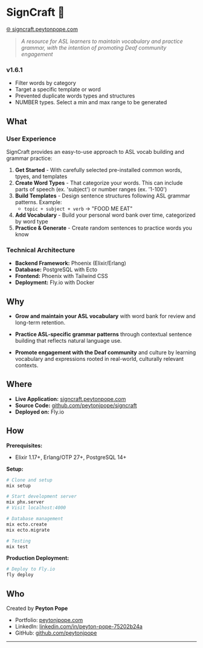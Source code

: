 # SignCraft 🤟
[🌐 signcraft.peytonpope.com](https://signcraft.peytonjpope.com)

> *A resource for ASL learners to maintain vocabulary and practice grammar, with the intention of promoting Deaf community engagement*

### v1.6.1
- Filter words by category
- Target a specific template or word
- Prevented duplicate words types and structures
- NUMBER types. Select a min and max range to be generated


## What

### User Experience

SignCraft provides an easy-to-use approach to ASL vocab building and grammar practice:
1. **Get Started** - With carefully selected pre-installed common words, tpyes, and templates
2. **Create Word Types** - That categorize your words. This can include parts of speech (ex. 'subject') or number ranges (ex. '1-100')
3. **Build Templates** - Design sentence structures following ASL grammar patterns. Example:
   - `topic + subject + verb` → "FOOD ME EAT"
4. **Add Vocabulary** - Build your personal word bank over time, categorized by word type
5. **Practice & Generate** - Create random sentences to practice words you know

### Technical Architecture
- **Backend Framework:** Phoenix (Elixir/Erlang)
- **Database:** PostgreSQL with Ecto
- **Frontend:** Phoenix with Tailwind CSS
- **Deployment:** Fly.io with Docker

## Why

- **Grow and maintain your ASL vocabulary** with word bank for review and long-term retention.

- **Practice ASL-specific grammar patterns** through contextual sentence building that reflects natural language use.

- **Promote engagement with the Deaf community** and culture by learning vocabulary and expressions rooted in real-world, culturally relevant contexts.

## Where

- **Live Application:** [signcraft.peytonpope.com](https://signcraft.peytonjpope.com)
- **Source Code:** [github.com/peytonjpope/signcraft](https://github.com/peytonjpope/signcraft)
- **Deployed on:** Fly.io

## How


**Prerequisites:**
- Elixir 1.17+, Erlang/OTP 27+, PostgreSQL 14+

**Setup:**
```bash
# Clone and setup
mix setup

# Start development server
mix phx.server
# Visit localhost:4000

# Database management
mix ecto.create
mix ecto.migrate

# Testing
mix test
```

**Production Deployment:**
```bash
# Deploy to Fly.io
fly deploy

```

## Who

Created by **Peyton Pope** 

- Portfolio: [peytonjpope.com](https://peytonjpope.com)
- LinkedIn: [linkedin.com/in/peyton-pope-75202b24a](https://www.linkedin.com/in/peyton-pope-75202b24a/)
- GitHub: [github.com/peytonjpope](https://github.com/peytonjpope)

---